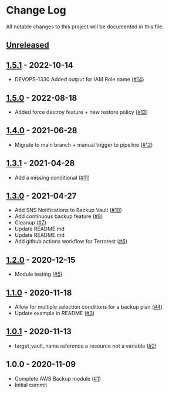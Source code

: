 # Change Log

All notable changes to this project will be documented in this file.

<a name="unreleased"></a>
## [Unreleased]



<a name="1.5.1"></a>
## [1.5.1] - 2022-10-14

- DEVOPS-1330 Added output for IAM Role name ([#14](https://github.com/umotif-public/terraform-aws-backup/issues/14))


<a name="1.5.0"></a>
## [1.5.0] - 2022-08-18

- Added force destroy feature + new restore policy ([#13](https://github.com/umotif-public/terraform-aws-backup/issues/13))


<a name="1.4.0"></a>
## [1.4.0] - 2021-06-28

- Migrate to main branch + manual trigger to pipeline ([#12](https://github.com/umotif-public/terraform-aws-backup/issues/12))


<a name="1.3.1"></a>
## [1.3.1] - 2021-04-28

- Add a missing conditional ([#11](https://github.com/umotif-public/terraform-aws-backup/issues/11))


<a name="1.3.0"></a>
## [1.3.0] - 2021-04-27

- Add SNS Notifications to Backup Vault ([#10](https://github.com/umotif-public/terraform-aws-backup/issues/10))
- Add continuous backup feature ([#8](https://github.com/umotif-public/terraform-aws-backup/issues/8))
- Cleanup ([#7](https://github.com/umotif-public/terraform-aws-backup/issues/7))
- Update README.md
- Update README.md
- Add github actions workflow for Terratest ([#6](https://github.com/umotif-public/terraform-aws-backup/issues/6))


<a name="1.2.0"></a>
## [1.2.0] - 2020-12-15

- Module testing ([#5](https://github.com/umotif-public/terraform-aws-backup/issues/5))


<a name="1.1.0"></a>
## [1.1.0] - 2020-11-18

- Allow for multiple selection conditions for a backup plan ([#4](https://github.com/umotif-public/terraform-aws-backup/issues/4))
- Update example in README ([#3](https://github.com/umotif-public/terraform-aws-backup/issues/3))


<a name="1.0.1"></a>
## [1.0.1] - 2020-11-13

- target_vault_name reference a resource not a variable ([#2](https://github.com/umotif-public/terraform-aws-backup/issues/2))


<a name="1.0.0"></a>
## 1.0.0 - 2020-11-09

- Complete AWS Backup module ([#1](https://github.com/umotif-public/terraform-aws-backup/issues/1))
- Initial commit


[Unreleased]: https://github.com/umotif-public/terraform-aws-backup/compare/1.5.1...HEAD
[1.5.1]: https://github.com/umotif-public/terraform-aws-backup/compare/1.5.0...1.5.1
[1.5.0]: https://github.com/umotif-public/terraform-aws-backup/compare/1.4.0...1.5.0
[1.4.0]: https://github.com/umotif-public/terraform-aws-backup/compare/1.3.1...1.4.0
[1.3.1]: https://github.com/umotif-public/terraform-aws-backup/compare/1.3.0...1.3.1
[1.3.0]: https://github.com/umotif-public/terraform-aws-backup/compare/1.2.0...1.3.0
[1.2.0]: https://github.com/umotif-public/terraform-aws-backup/compare/1.1.0...1.2.0
[1.1.0]: https://github.com/umotif-public/terraform-aws-backup/compare/1.0.1...1.1.0
[1.0.1]: https://github.com/umotif-public/terraform-aws-backup/compare/1.0.0...1.0.1
